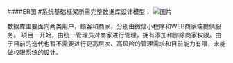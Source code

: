 ####ER图
#系统基础框架所需完整数据库设计模型：
![图片](https://uploader.shimo.im/f/0wQVZBS9Vpst54rg.png!thumbnail)

数据库主要面向两类用户，顾客和商家，分别由微信小程序和WEB商家端提供服务。
项目一开始，由统一管理员对商家进行管理，拥有添加和删除商家权限。由于目前的迭代也暂不需要进行更高层次、高风险的管理需求和目前能力有限，未能做权限系统的设计。

